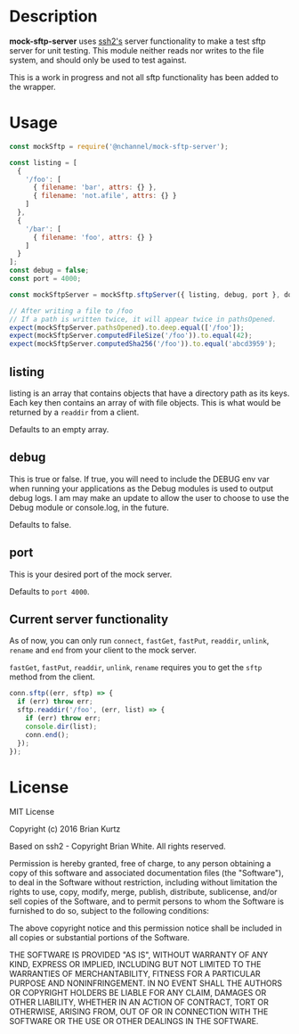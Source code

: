 
# Description
**mock-sftp-server** uses [ssh2's](https://www.npmjs.com/package/ssh2) server functionality to make a test sftp server for unit testing. 
This module neither reads nor writes to the file system, and should only be used to test against.

This is a work in progress and not all sftp functionality has been added to the wrapper.

# Usage
```javascript
const mockSftp = require('@nchannel/mock-sftp-server');

const listing = [
  {
    '/foo': [
      { filename: 'bar', attrs: {} },
      { filename: 'not.afile', attrs: {} }
    ]
  },
  {
    '/bar': [
      { filename: 'foo', attrs: {} }
    ]
  }
];
const debug = false;
const port = 4000;

const mockSftpServer = mockSftp.sftpServer({ listing, debug, port }, done);

// After writing a file to /foo
// If a path is written twice, it will appear twice in pathsOpened.
expect(mockSftpServer.pathsOpened).to.deep.equal(['/foo']);
expect(mockSftpServer.computedFileSize('/foo')).to.equal(42);
expect(mockSftpServer.computedSha256('/foo')).to.equal('abcd3959');
```

## listing
listing is an array that contains objects that have a directory path as its keys. Each key then contains an array of with file objects. This is what would be returned by a `readdir` from a client.

Defaults to an empty array.

## debug
This is true or false. If true, you will need to include the DEBUG env var when running your applications as the Debug modules is used to output debug logs. I am may make an update to allow the user to choose to use the Debug module or console.log, in the future.

Defaults to false.

## port
This is your desired port of the mock server.

Defaults to `port 4000`.

## Current server functionality
As of now, you can only run `connect`, `fastGet`, `fastPut`, `readdir`, `unlink`, `rename` and `end` from your client to the mock server.

`fastGet`, `fastPut`, `readdir`, `unlink`, `rename` requires you to get the `sftp` method from the client.

```javascript
conn.sftp((err, sftp) => {
  if (err) throw err;
  sftp.readdir('/foo', (err, list) => {
    if (err) throw err;
    console.dir(list);
    conn.end();
  });
});
```

# License
MIT License

Copyright (c) 2016 Brian Kurtz

Based on ssh2 - Copyright Brian White. All rights reserved.

Permission is hereby granted, free of charge, to any person obtaining a copy
of this software and associated documentation files (the "Software"), to deal
in the Software without restriction, including without limitation the rights
to use, copy, modify, merge, publish, distribute, sublicense, and/or sell
copies of the Software, and to permit persons to whom the Software is
furnished to do so, subject to the following conditions:

The above copyright notice and this permission notice shall be included in all
copies or substantial portions of the Software.

THE SOFTWARE IS PROVIDED "AS IS", WITHOUT WARRANTY OF ANY KIND, EXPRESS OR
IMPLIED, INCLUDING BUT NOT LIMITED TO THE WARRANTIES OF MERCHANTABILITY,
FITNESS FOR A PARTICULAR PURPOSE AND NONINFRINGEMENT. IN NO EVENT SHALL THE
AUTHORS OR COPYRIGHT HOLDERS BE LIABLE FOR ANY CLAIM, DAMAGES OR OTHER
LIABILITY, WHETHER IN AN ACTION OF CONTRACT, TORT OR OTHERWISE, ARISING FROM,
OUT OF OR IN CONNECTION WITH THE SOFTWARE OR THE USE OR OTHER DEALINGS IN THE
SOFTWARE.